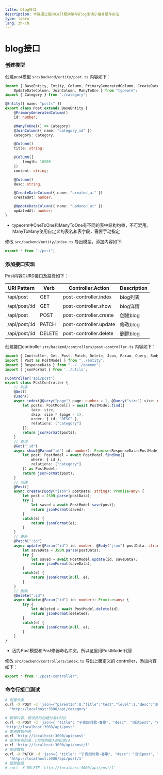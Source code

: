 ```yaml
---
title: blog接口
description: 本篇通过使用Cell框架编写Blog来演示相关组件用法
type: learn
lang: zh-CN
---
```

# blog接口

### 创建模型

创建post模型 `src/backend/entity/post.ts` 内容如下：

```ts
import { BaseEntity, Entity, Column, PrimaryGeneratedColumn, CreateDateColumn,
    UpdateDateColumn, JoinColumn, ManyToOne } from "typeorm";
import { Category } from "./category";

@Entity({ name: "posts" })
export class Post extends BaseEntity {
    @PrimaryGeneratedColumn()
    id: number;

    @ManyToOne(() => Category)
    @JoinColumn({ name: "category_id" })
    category: Category;

    @Column()
    title: string;

    @Column({
        length: 10000
    })
    content: string;

    @Column()
    desc: string;

    @CreateDateColumn({ name: "created_at" })
    createdAt: number;

    @UpdateDateColumn({ name: "updated_at" })
    updatedAt: number;
}
```

* typeorm中OneToOne和ManyToOne有不同的表中结构约束，不可混用。ManyToMany使用自定义的表名和表字段，需要手动指定

修改 `src/backend/entity/index.ts` 导出模型，添加内容如下:

```ts
export * from "./post";
```

### 添加接口实现

Post内容CURD接口及路径如下：

| URI Pattern   | Verb   | Controller.Action      | Description |
| ----          | ----   | ----                   | ----        |
| /api/post     | GET    | post-controller.index  | blog列表   |
| /api/post/:id | GET    | post-controller.show   | blog详情   |
| /api/post     | POST   | post-controller.create | 创建blog   |
| /api/post/:id | PATCH  | post-controller.update | 修改blog   |
| /api/post/:id | DELETE | post-controller.delete | 删除blog   |

创建接口controller `src/backend/controllers/post-controller.ts` 内容如下：

```ts
import { Controller, Get, Post, Patch, Delete, Json, Param, Query, Body } from "@celljs/mvc/lib/node";
import { Post as PostModel } from "../entity";
import { ResponseData } from "../../common";
import { jsonFormat } from '../utils';

@Controller('api/post')
export class PostController {
    // 列表
    @Get()
    @Json()
    async index(@Query("page") page: number = 1, @Query("size") size: number = 20): Promise<ResponseData<PostModel[]>> {
        let posts: PostModel[] = await PostModel.find({
            take: size,
            skip: size * (page - 1),
            order: { id: "DESC" },
            relations: ["category"]
        });
        return jsonFormat(posts);
    }
    // 查询
    @Get(":id")
    async show(@Param("id") id: number): Promise<ResponseData<PostModel>> {
        let post: PostModel = await PostModel.findOne({
            where: { id },
            relations: ["category"]
        }) as PostModel;
        return jsonFormat(post);
    }
    // 创建
    @Post()
    async create(@Body("json") postData: string): Promise<any> {
        let post = JSON.parse(postData);
        try {
            let saved = await PostModel.save(post);
            return jsonFormat(saved);
        }
        catch(e) {
            return jsonFormat(e);
        }
    }
    // 更新
    @Patch(":id")
    async update(@Param("id") id: number, @Body("json") postData: string): Promise<any> {
        let saveData = JSON.parse(postData);
        try {
            let saved = await PostModel.update(id, saveData);
            return jsonFormat(saveData);
        }
        catch(e) {
            return jsonFormat(null, e);
        }
    }
    // 删除
    @Delete(":id")
    async delete(@Param("id") id: number): Promise<any> {
        try {
            let deleted = await PostModel.delete(id);
            return jsonFormat(deleted);
        }
        catch(e) {
            return jsonFormat(null, e);
        }
    }
}
```
* 因为Post模型和Post修器命名冲突，所以这里用PostModel代替

修改 `src/backend/controllers/index.ts` 导出上面定义的 controller，添加内容如下：

```ts
export * from "./post-controller";
```

### 命令行接口测试

```bash
# 创建分类
curl -X POST -d 'json={"parentId":0,"title":"test","level":1,"desc":"测试分类"}' \
  'http://localhost:3000/api/category'

# 新增内容，假设此时创建分类id为2
curl -X POST -d 'json={ "title": "子夜四时歌-春歌", "desc": "测试post", "content": "兰叶始满地。梅花已落枝。持此可怜意。摘以寄心知。", "category": { "id": 2 } }' \
'http://localhost:3000/api/post'
# 查询数据列表
curl 'http://localhost:3000/api/post'
# 查询单条纪录，1为刚刚插入的纪录id
curl 'http://localhost:3000/api/post/1'
# 修改数据
curl -X PATCH -d 'json={ "title": "子夜四时歌-春歌", "desc": "测试post", "content": "兰叶始满地。梅花已落枝。持此可怜意。摘以寄心知。--萧衍", "category": { "id": 2 } }' \
  'http://localhost:3000/api/post/1'
# 删除数据
# curl -X DELETE 'http://localhost:3000/api/post/1'
```
